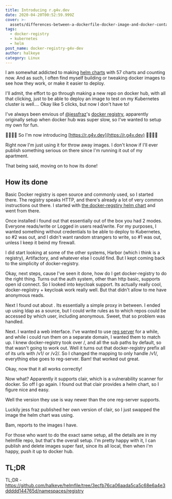 ```yaml
---
title: Introducing r.g4v.dev
date: 2020-04-20T00:52:59.999Z
cover: >-
  assets/differences-between-a-dockerfile-docker-image-and-docker-container-001320c81dd8d2989df10d0bec36341fd6a94b043f6f9de1c26ee79eaf16e566.jpg
tags:
  - docker-registry
  - kubernetes
  - helm
post_name: docker-registry-g4v-dev
author: halkeye
category: Linux
---
```

I am somewhat addicted to making [helm charts](https://github.com/halkeye-helm-charts/) with 57 charts and counting now. And as such, I often find myself building or tweaking docker images to see how they work, or make it easier to deploy.

I'll admit, the effort to go through making a new repo on docker hub, with all that clicking, just to be able to deploy an image to test on my Kubernetes cluster is well.... Okay like 5 clicks, but now I don't have to!

I've always been envious of [@jessfraz](https://twitter.com/jessfraz)'s [docker registry](https://r.j3ss.co/), apparently originally setup when docker hub was super slow, so I've wanted to setup my own for fun. 

🎉🎉🎉🎉 So I'm now introducing [https://r.g4v.dev](https://r.g4v.dev) 🎉🎉🎉🎉

Right now I'm just using it for throw away images. I don't know if I'll ever publish something serious on there since I'm running it out of my apartment.

That being said, moving on to how its done!

## How its done

Basic Docker registry is open source and commonly used, so I started there. The registry speaks HTTP, and there's already a lot of very common instructions out there. I started with [the docker-regstiry helm chart](https://hub.helm.sh/charts/stable/docker-registry) and went from there.

Once installed i found out that essentially out of the box you had 2 modes. Everyone reads/write or Logged in users read/write. For my purposes, I wanted something without credentials to be able to deploy to Kubernetes, so #2 was out, and I didn't want random strangers to write, so #1 was out, unless I keep it beind my firewall.

I did start looking at some of the other systems, Harbor (which i think is a registry), Artifactory, and whatever else I could find. But I kept coming back to the simplicity of docker-registry.

Okay, next steps, cause I've seen it done, how do I get docker-registry to do the right thing. Turns out the auth system, other than http basic, supports open id connect. So I looked into keycloak support. Its actually really cool, docker-regiistry + keycloak work really well. But that didn't allow to me have anonymous reads.

Next I found out about [](https://github.com/cesanta/docker_auth). Its essentially a simple proxy in between. I ended up using ldap as a source, but I could write rules as to which repos could be accessed by which user, including anonymous. Sweet, that so problem was handled.

Next. I wanted a web interface. I've wanted to use [reg server](https://github.com/genuinetools/reg/) for a while, and while i could run them on a separate domain, I wanted them to match up. I knew docker-registry took over /, and all the sub paths by default, so that wasn't going to work out. Well it turns out that docker-registry prefix all of its urls with /v1/ or /v2/. So I changed the mapping to only handle /v1/, everything else goes to reg-server. Bam! that worked out great.

Okay, now that it all works correctly!

Now what? Apparently it supports clair, which is a vulnerability scanner for docker. So off I go again. I found out that clair provides a helm chart, so I figure nice and easy.

Well the version they use is way newer than the one reg-server supports.

Luckily jess fraz published her own version of clair, so I just swapped the image the helm chart was using.

Bam, reports to the images I have.

For those who want to do the exact same setup, all the details are in my helmfile repo, but that's the overall setup. I'm pretty happy with it, I can publish and delete images super fast, since its all local, then when i'm happy, push it up to docker hub.

## TL;DR

TL;DR - https://github.com/halkeye/helmfile/tree/3ecfb76ca06aada5ca5c68e6a4e3ddddd144765d/namespaces/registry